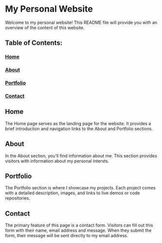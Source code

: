 # My Personal Website
Welcome to my personal website! This README file will provide you with an overview of the content of this website.


## Table of Contents:
### [Home](https://yasin-b-org.github.io/Personal-Website/index.html)  
### [About](https://yasin-b-org.github.io/Personal-Website/about.html) 
### [Portfolio](https://yasin-b-org.github.io/Personal-Website/portfolio.html)
### [Contact](https://yasin-b-org.github.io/Personal-Website/contact.html)


## Home
The Home page serves as the landing page for the website. It provides a brief introduction and navigation links to the About and Portfolio sections.


## About
In the About section, you'll find information about me. This section provides visitors with information about my personal intersts.


## Portfolio
The Portfolio section is where I showcase my projects. Each project comes with a detailed description, images, and links to live demos or code repositories.

## Contact
The primary feature of this page is a contact form. Visitors can fill out this form with their name, email address and message. When they submit the form, their message will be sent directly to my email address.